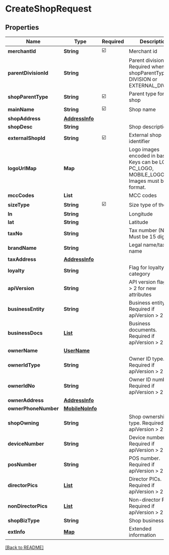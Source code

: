# CreateShopRequest
## Properties

| Name | Type | Required | Description |
| ------------- | ------------- | ------------- | ------------- |
| **merchantId** | **String** | ☑️ | Merchant id |
| **parentDivisionId** | **String** |  | Parent division ID. Required when shopParentType is DIVISION or EXTERNAL_DIVISION |
| **shopParentType** | **String** | ☑️ | Parent type for the shop |
| **mainName** | **String** | ☑️ | Shop name |
| **shopAddress** | [**AddressInfo**](AddressInfo.md) |  |  |
| **shopDesc** | **String** |  | Shop description |
| **externalShopId** | **String** | ☑️ | External shop identifier |
| **logoUrlMap** | **Map** |  | Logo images encoded in base64. Keys can be LOGO, PC_LOGO, MOBILE_LOGO. Images must be PNG format. |
| **mccCodes** | **List** |  | MCC codes |
| **sizeType** | **String** | ☑️ | Size type of the shop |
| **ln** | **String** |  | Longitude |
| **lat** | **String** |  | Latitude |
| **taxNo** | **String** |  | Tax number (NPWP). Must be 15 digits |
| **brandName** | **String** |  | Legal name/tax name |
| **taxAddress** | [**AddressInfo**](AddressInfo.md) |  |  |
| **loyalty** | **String** |  | Flag for loyalty category |
| **apiVersion** | **String** |  | API version flag. Use > 2 for new attributes |
| **businessEntity** | **String** |  | Business entity type. Required if apiVersion > 2 |
| **businessDocs** | [**List**](BusinessDocs.md) |  | Business documents. Required if apiVersion > 2 |
| **ownerName** | [**UserName**](UserName.md) |  |  |
| **ownerIdType** | **String** |  | Owner ID type. Required if apiVersion > 2 |
| **ownerIdNo** | **String** |  | Owner ID number. Required if apiVersion > 2 |
| **ownerAddress** | [**AddressInfo**](AddressInfo.md) |  |  |
| **ownerPhoneNumber** | [**MobileNoInfo**](MobileNoInfo.md) |  |  |
| **shopOwning** | **String** |  | Shop ownership type. Required if apiVersion > 2 |
| **deviceNumber** | **String** |  | Device number. Required if apiVersion > 2 |
| **posNumber** | **String** |  | POS number. Required if apiVersion > 2 |
| **directorPics** | [**List**](PicInfo.md) |  | Director PICs. Required if apiVersion > 2 |
| **nonDirectorPics** | [**List**](PicInfo.md) |  | Non-director PICs. Required if apiVersion > 2 |
| **shopBizType** | **String** |  | Shop business type |
| **extInfo** | [**Map**](AnyType.md) |  | Extended information |

[[Back to README]](../../../../README.md)
